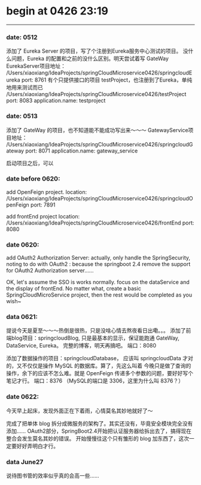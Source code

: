 # begin at 0426 23:19

-----------------

### date: 0512
添加了 Eureka Server 的项目，写了个注册到Eureka服务中心测试的项目。
没什么问题，Eureka 的配置和之前的没什么区别。明天尝试着写 GateWay
EurekaServer项目地址：
/Users/xiaoxiang/IdeaProjects/springCloudMicroservice0426/springcloudEureka
  port: 8761
有个只提供接口的项目 testProject，也注册到了Eureka，单纯地用来测试而已
/Users/xiaoxiang/IdeaProjects/springCloudMicroservice0426/testProject
  port: 8083
  application.name: testproject

### date: 0513
添加了 GateWay 的项目，也不知道能不能成功写出来～～～
GatewayService项目地址：
/Users/xiaoxiang/IdeaProjects/springCloudMicroservice0426/springcloudGateway
  port: 8071
  application.name: gateway_service

启动项目之后，可以


### date before 0620:
add OpenFeign project.
location:
/Users/xiaoxiang/IdeaProjects/springCloudMicroservice0426/springcloudOpenFeign
  port: 7891


add frontEnd project
location:
/Users/xiaoxiang/IdeaProjects/springCloudMicroservice0426/frontEnd
  port: 8080

### date 0620:
add OAuth2 Authorization Server:
actually, only handle the SpringSecurity, noting to do with OAuth2
: because the springboot 2.4 remove the support for OAuth2 Authorization server......

OK, let's assume the SSO is works normally. focus on the dataService and the display of frontEnd.
No matter what, create a basic SpringCloudMicroService project, then the rest would be completed as you wish~


### data 0621:
提说今天是夏至～～～热倒是很热，只是没啥心情去熬夜看日出嘞。。。
添加了前端blog项目：springcloudBlog, 只是最基本的显示，保证能跑通 GateWay, DataService, Eureka。
完整的博客，明天再搞吧。
端口：8080

添加了数据操作的项目：springcloudDatabase， 应该叫 springcloudData 才对的，又不仅仅是操作 MySQL 的数据库。算了，先这么叫着
今晚只是做了查询的操作，余下的应该不怎么难。就是 OpenFeign 传递多个参数的问题，要好好写个笔记才行。
端口：8376 （MySQL的端口是 3306，这里为什么叫 8376？）


### date 0622:
今天早上起床，发现外面正在下着雨，心情莫名其妙地就好了～

完成了把单体 blog 拆分成微服务的架构了。其实还没有，毕竟安全模块完全没有添加……
OAuth2部分，SpringBoot2.4开始把认证服务器给拆出去了，搞得现在整合会发生莫名其妙的错误。
开始慢慢往这个只有雏形的 blog 加东西了，这次一定要好好弄明白才行。


### data June27
说待图书管的效率似乎真的会高一些……
